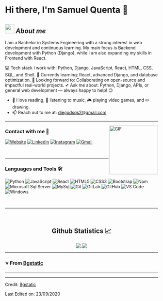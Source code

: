 # Hi there, I'm Samuel Quenta 👋



## <img src="https://media.giphy.com/media/ObNTw8Uzwy6KQ/giphy.gif" width="30px">&nbsp;***About me***

I am a Bachelor in Systems Engineering with a strong interest in web development and continuous learning. My main focus is Backend development with Python (Django), while I am also expanding my skills in Frontend with React.

💻 Tech stack I work with: Python, Django, JavaScript, React, HTML, CSS, SQL, and Shell.
🌱 Currently learning: React, advanced Django, and database optimization.
👯 Looking forward to: Collaborating on open-source and impactful real-world projects.
✔ Ask me about: Python, Django, APIs, or general web development — always happy to help! 😉<br>
- 📖 I love reading, 🎵 listening to music, 🎮 playing video games, and ✏️ drawing.
- 📫 Reach out to me at: <a href="diegodsqs2@gmail.com">diegodsqs2@gmail.com</a>

---


<img align="right" alt="GIF" height="160px" src="https://media.giphy.com/media/du3J3cXyzhj75IOgvA/giphy.gif" />



### Contact with me 📝


[![Website](https://img.shields.io/badge/Website-Visit-000000?style=flat&logo=Google-chrome&logoColor=white)]([https://tu-sitio.com](https://samqs.github.io/myPortfolio/))
[![LinkedIn](https://img.shields.io/badge/LinkedIn-Connect-0A66C2?style=flat&logo=linkedin&logoColor=white)]([https://www.linkedin.com/in/tuusuario](https://www.linkedin.com/in/samuel-quenta-salas/))
[![Instagram](https://img.shields.io/badge/Instagram-Follow-E4405F?style=flat&logo=instagram&logoColor=white)]([https://www.instagram.com/tuusuario](https://www.instagram.com/dsammqs/?hl=es-la))
[![Gmail](https://img.shields.io/badge/Email-Contact-D14836?style=flat&logo=gmail&logoColor=white)](mailto:diegodsqs2@gmail.com)



<br />

---

### Languages and Tools 🛠 


![Python](http://img.shields.io/badge/-Python-3776AB?style=flat-square&logo=python&logoColor=ffffff)
![JavaScript](https://img.shields.io/badge/-JavaScript-%23F7DF1C?style=flat-square&logo=javascript&logoColor=000000&labelColor=%23F7DF1C&color=%23FFCE5A)
![React](https://img.shields.io/badge/-React-61DAFB?style=flat-square&logo=react&logoColor=ffffff)
![HTML5](https://img.shields.io/badge/-HTML5-%23E44D27?style=flat-square&logo=html5&logoColor=ffffff)
![CSS3](https://img.shields.io/badge/-CSS3-%231572B6?style=flat-square&logo=css3)
![Bootstrap](https://img.shields.io/badge/-Bootstrap-563D7C?style=flat-square&logo=Bootstrap)
![Npm](https://img.shields.io/badge/-npm-CB3837?style=flat-square&logo=npm)
![Microsoft Sql Server](https://img.shields.io/badge/-Sql%20Server-CC2927?style=flat-square&logo=microsoft-sql-server&logoColor=ffffff)
![MySql](https://img.shields.io/badge/-Sql%20Server-CC2927?style=flat-square&logo=mysql&logoColor=ffffff)
![Git](https://img.shields.io/badge/-Git-%23F05032?style=flat-square&logo=git&logoColor=%23ffffff)
![GitLab](https://img.shields.io/badge/-GitLab-FCA121?style=flat-square&logo=gitlab)
![GitHub](https://img.shields.io/badge/-GitHub-181717?style=flat-square&logo=github)
![VS Code](http://img.shields.io/badge/-VS%20Code-007ACC?style=flat-square&logo=visual-studio-code&logoColor=ffffff)
![Windows](http://img.shields.io/badge/-Windows-0078D6?style=flat-square&logo=windows&logoColor=ffffff)

<br/>

---

<br/>

  <h2 align="center"> Github Statistics 📈 </h2>
  
  <div align="center"> 
     <a href="">
      <img align="center" src="https://github-readme-stats-sigma-five.vercel.app/api?username=Bgstatic&show_icons=true&include_all_commits=true&count_private=true&theme=react&line_height=40" />
    </a>
    <a href="">
      <img align="center" src="https://github-readme-stats.vercel.app/api/top-langs/?username=Bgstatic&theme=react&line_height=40&hide=css"/>
    </a>
</div

<br/>

---

### ⭐️ From [Bgstatic](https://github.com/Bgstatic) ### 

---

[website]: http://bilgehangecici.site/
[instagram]: https://www.instagram.com/bilgehangecici
[linkedin]: https://www.linkedin.com/in/bilgehan-geçici-8b368614a/
[Spotify]: https://open.spotify.com/user/11153360645


----
Credit: [Bgstatic](https://github.com/Bgstatic)

Last Edited on: 23/09/2020
